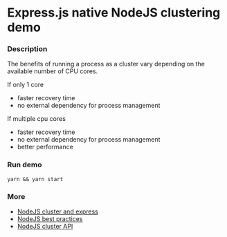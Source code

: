 # Express.js native NodeJS clustering demo

### Description

The benefits of running a process as a cluster vary depending on the available number of CPU cores.

If only 1 core
- faster recovery time
- no external dependency for process management

If multiple cpu cores
- faster recovery time
- no external dependency for process management
- better performance

### Run demo

```
yarn && yarn start
```

### More

- [NodeJS cluster and express](https://rowanmanning.com/posts/node-cluster-and-express/)
- [NodeJS best practices](https://www.codementor.io/mattgoldspink/nodejs-best-practices-du1086jja#9-cluster-your-app-to-improve-performance-and-reliability)
- [NodeJS cluster API](https://nodejs.org/api/cluster.html#cluster_cluster)
